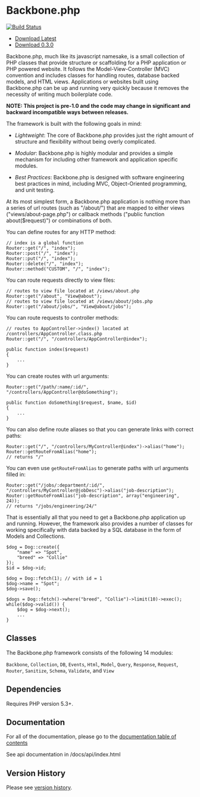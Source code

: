 Backbone.php
============

[![Build Status](https://travis-ci.org/jamesatracy/Backbone.php.png?branch=master)](https://travis-ci.org/jamesatracy/Backbone.php?branch=master)

* [Download Latest](https://github.com/jamesatracy/Backbone.php/archive/master.zip)
* [Download 0.3.0](https://github.com/jamesatracy/Backbone.php/releases/tag/0.3.0)

Backbone.php, much like its javascript namesake, is a small collection of PHP classes that provide structure or scaffolding for a PHP application or PHP powered website. It follows the Model-View-Controller (MVC) convention and includes classes for handling routes, database backed models, and HTML views. Applications or websites built using Backbone.php can be up and running very quickly because it removes the necessity of writing much boilerplate code.

**NOTE: This project is pre-1.0 and the code may change in significant and backward incompatible ways between releases.**

The framework is built with the following goals in mind:

* *Lightweight*: The core of Backbone.php provides just the right amount of structure and flexibility without being overly complicated.

* *Modular*: Backbone.php is highly modular and provides a simple mechanism for including other framework and application specific modules.

* *Best Practices*: Backbone.php is designed with software engineering best practices in mind, including MVC, Object-Oriented programming, and unit testing.

At its most simplest form, a Backbone.php application is nothing more than a series of url routes (such as "/about/") that are mapped to either views ("views/about-page.php") or callback methods ("public function about($request)") or combinations of both. 

You can define routes for any HTTP method:

	// index is a global function
	Router::get("/", "index");
	Router::post("/", "index");
	Router::put("/", "index");
	Router::delete("/", "index");
	Router::method("CUSTOM", "/", "index");
	
You can route requests directly to view files:

	// routes to view file located at /views/about.php
	Router::get("/about", "View@about");
	// routes to view file located at /views/about/jobs.php
	Router::get("/about/jobs/", "View@about/jobs");
	
You can route requests to controller methods:

	// routes to AppController->index() located at /controllers/AppController.class.php
	Router::get("/", "/controllers/AppController@index");
	
	public function index($request)
	{
		...
	}
	
You can create routes with url arguments:

	Router::get("/path/:name/:id/", "/controllers/AppController@doSomething");
	
	public function doSomething($request, $name, $id)
	{
		...
	}

You can also define route aliases so that you can generate links with correct paths:

	Router::get("/", "/controllers/MyController@index")->alias("home");
	Router::getRouteFromAlias("home");
	// returns "/"
	
You can even use `getRouteFromAlias` to generate paths with url arguments filled in:
	
	Router::get("/jobs/:department/:id/", "/controllers/MyController@jobDesc")->alias("job-description");
	Router::getRouteFromAlias("job-description", array("engineering", 24));
	// returns "/jobs/engineering/24/"

That is essentially all that you need to get a Backbone.php application up and running. However, the framework also provides a number of classes for working specifically with data backed by a SQL database in the form of Models and Collections.

	$dog = Dog::create({
		"name" => "Spot",
		"breed" => "Collie"
	});
	$id = $dog->id;
	
	$dog = Dog::fetch(1); // with id = 1
	$dog->name = "Spot";
	$dog->save();
	
	$dogs = Dog::fetch()->where("breed", "Collie")->limit(10)->exec();
	while($dog->valid()) {
		$dog = $dog->next();
		...
	}

Classes
-------

The Backbone.php framework consists of the following 14 modules: 

`Backbone`, `Collection`, `DB`, `Events`, `Html`, `Model`, `Query`, `Response`, `Request`, `Router`, `Sanitize`, `Schema`, `Validate`, and `View`

Dependencies
------------

Requires PHP version 5.3+. 
		
Documentation
-------------

For all of the documentation, please go to the [documentation table of contents](https://github.com/jamesatracy/Backbone.php/blob/master/docs/toc.md)

See api documentation in /docs/api/index.html

Version History
---------------

Please see [version history](https://github.com/jamesatracy/Backbone.php/blob/master/versions.md).
